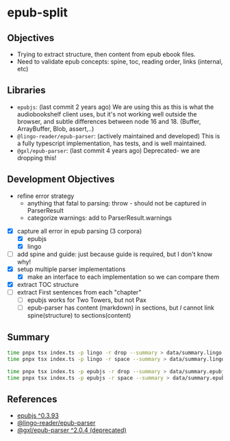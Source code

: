 # epub-split

## Objectives

- Trying to extract structure, then content from epub ebook files.
- Need to validate epub concepts: spine, toc, reading order, links (internal, etc)

## Libraries

- `epubjs`: (last commit 2 years ago) We are using this as this is what the audiobookshelf client uses, but it's not working well outside the browser, and subtle differences between node 16 and 18. (Buffer, ArrayBuffer, Blob, assert,..)
- `@lingo-reader/epub-parser`: (actively maintained and developed) This is a fully typescript implementation, has tests, and is well maintained.
- `@gxl/epub-parser`: (last commit 4 years ago) Deprecated- we are dropping this!

## Development Objectives

- refine error strategy
  - anything that fatal to parsing: throw - should not be captured in ParserResult
  - categorize warnings: add to ParserResult.warnings
- [x] capture all error in epub parsing (3 corpora)
  - [x] epubjs
  - [x] lingo
- [ ] add spine and guide: just because guide is required, but I don't know why!
- [x] setup multiple parser implementations
  - [x] make an interface to each implementation so we can compare them
- [x] extract TOC structure
- [ ] extract First sentences from each "chapter"
  - [ ] epubjs works for Two Towers, but not Pax
  - [ ] epub-parser has content (markdown) in sections, but _I_ cannot link spine(structure) to sections(content)

## Summary

```bash
time pnpx tsx index.ts -p lingo -r drop --summary > data/summary.lingo.drop.md
time pnpx tsx index.ts -p lingo -r space --summary > data/summary.lingo.space.md

time pnpx tsx index.ts -p epubjs -r drop --summary > data/summary.epubjs.drop.md
time pnpx tsx index.ts -p epubjs -r space --summary > data/summary.epubjs.space.md
```

## References

- [epubjs ^0.3.93](https://github.com/futurepress/epub.js)
- [@lingo-reader/epub-parser](https://github.com/hhk-png/lingo-reader/blob/main/packages/epub-parser/README.md)
- [@gxl/epub-parser ^2.0.4 (deprecated)](https://github.com/gaoxiaoliangz/epub-parser)
